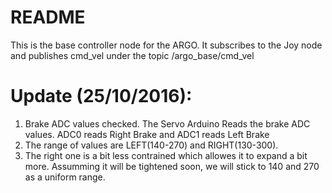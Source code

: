 README
======

This is the base controller node for the ARGO. It subscribes to the Joy node and publishes cmd_vel under the topic /argo_base/cmd_vel

Update (25/10/2016):
======
1. Brake ADC values checked. The Servo Arduino Reads the brake ADC values. ADC0 reads Right Brake and ADC1 reads Left Brake 
2. The range of values are LEFT(140-270) and RIGHT(130-300). 
3. The right one is a bit less contrained which allowes it to expand a bit more. Assumming it will be tightened soon, we will stick to 140 and 270 as a uniform range.
